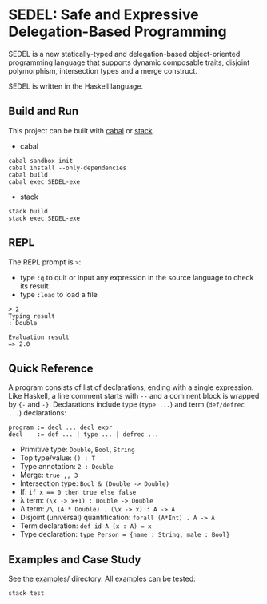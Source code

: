 # SEDEL: Safe and Expressive Delegation-Based Programming

SEDEL is a new statically-typed and delegation-based object-oriented programming
language that supports dynamic composable traits, disjoint polymorphism,
intersection types and a merge construct.

SEDEL is written in the Haskell language.

## Build and Run

This project can be built
with [cabal](https://www.haskell.org/cabal/download.html)
or [stack](https://docs.haskellstack.org/en/stable/README/).

* cabal
```
cabal sandbox init
cabal install --only-dependencies
cabal build
cabal exec SEDEL-exe
```

* stack
```
stack build
stack exec SEDEL-exe
```

## REPL

The REPL prompt is `>`:
- type `:q` to quit or input any expression in the source language to check its
result
- type `:load` to load a file

```
> 2
Typing result
: Double

Evaluation result
=> 2.0
```

## Quick Reference

A program consists of list of declarations, ending with a single expression.
Like Haskell, a line comment starts with `--` and a comment block is wrapped by
`{-` and `-}`. Declarations include type (`type ...`) and term (`def/defrec ...`) declarations:

```
program := decl ... decl expr
decl    := def ... | type ... | defrec ...
```


* Primitive type: `Double`, `Bool`, `String`
* Top type/value: `() : T`
* Type annotation: `2 : Double`
* Merge: `true ,, 3`
* Intersection type: `Bool & (Double -> Double)`
* If: `if x == 0 then true else false`
* λ term: `(\x -> x+1) : Double -> Double`
* Λ term: `/\ (A * Double) . (\x -> x) : A -> A`
* Disjoint (universal) quantification: `forall (A*Int) . A -> A`
* Term declaration: `def id A (x : A) = x`
* Type declaration: `type Person = {name : String, male : Bool}`

## Examples and Case Study

See the [examples/](./examples/) directory. All examples can be tested:

```
stack test
```
